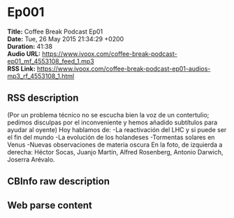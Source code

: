 # Ep001  
**Title:** Coffee Break Podcast Ep01  
**Date:** Tue, 26 May 2015 21:34:29 +0200  
**Duration:** 41:38  
**Audio URL:** https://www.ivoox.com/coffee-break-podcast-ep01_mf_4553108_feed_1.mp3  
**RSS Link:** https://www.ivoox.com/coffee-break-podcast-ep01-audios-mp3_rf_4553108_1.html  

## RSS description
(Por un problema técnico no se escucha bien la voz de un contertulio; pedimos disculpas por el inconveniente y hemos añadido subtítulos para ayudar al oyente)
Hoy hablamos de:
-La reactivación del LHC y si puede ser el fin del mundo
-La evolución de los holandeses
-Tormentas solares en Venus
-Nuevas observaciones de materia oscura
En la foto, de izquierda a derecha: Héctor Socas, Juanjo Martín, Alfred Rosenberg, Antonio Darwich, Joserra Arévalo.

## CBInfo raw description


## Web parse content

